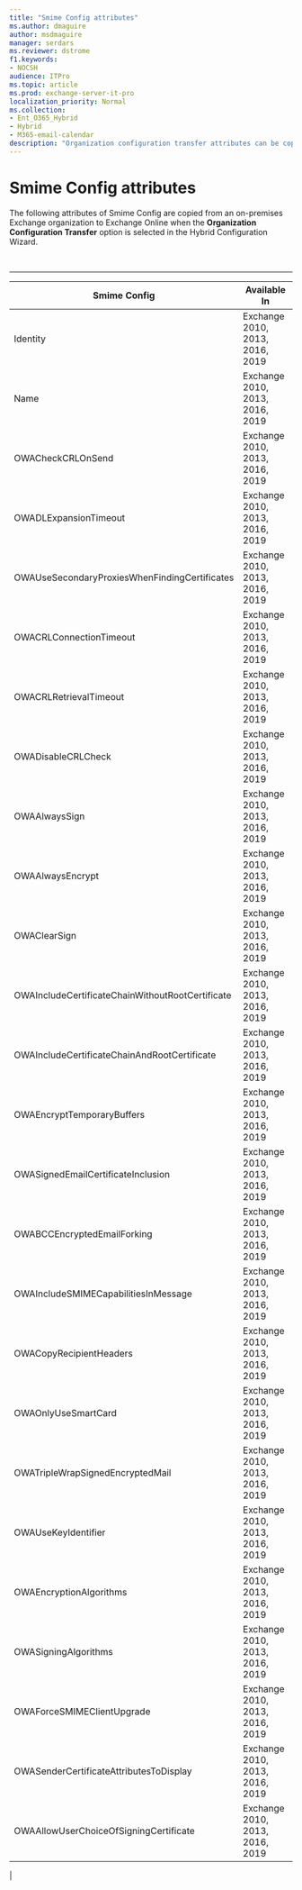 ```yaml
---
title: "Smime Config attributes"
ms.author: dmaguire
author: msdmaguire
manager: serdars
ms.reviewer: dstrome
f1.keywords:
- NOCSH
audience: ITPro
ms.topic: article
ms.prod: exchange-server-it-pro
localization_priority: Normal
ms.collection:
- Ent_O365_Hybrid
- Hybrid
- M365-email-calendar
description: "Organization configuration transfer attributes can be copied by the Hybrid Configuration Wizard from your on-premises organization to Exchange Online to help simplify your hybrid deployment"
---
```


# Smime Config attributes

The following attributes of Smime Config are copied from an on-premises Exchange organization to Exchange Online when the **Organization Configuration Transfer** option is selected in the Hybrid Configuration Wizard.

<br>

****

|Smime Config|Available In|
|---|---|
|Identity|Exchange 2010, 2013, 2016, 2019|
|Name|Exchange 2010, 2013, 2016, 2019|
|OWACheckCRLOnSend|Exchange 2010, 2013, 2016, 2019|
|OWADLExpansionTimeout|Exchange 2010, 2013, 2016, 2019|
|OWAUseSecondaryProxiesWhenFindingCertificates|Exchange 2010, 2013, 2016, 2019|
|OWACRLConnectionTimeout|Exchange 2010, 2013, 2016, 2019|
|OWACRLRetrievalTimeout|Exchange 2010, 2013, 2016, 2019|
|OWADisableCRLCheck|Exchange 2010, 2013, 2016, 2019|
|OWAAlwaysSign|Exchange 2010, 2013, 2016, 2019|
|OWAAlwaysEncrypt|Exchange 2010, 2013, 2016, 2019|
|OWAClearSign|Exchange 2010, 2013, 2016, 2019|
|OWAIncludeCertificateChainWithoutRootCertificate|Exchange 2010, 2013, 2016, 2019|
|OWAIncludeCertificateChainAndRootCertificate|Exchange 2010, 2013, 2016, 2019|
|OWAEncryptTemporaryBuffers|Exchange 2010, 2013, 2016, 2019|
|OWASignedEmailCertificateInclusion|Exchange 2010, 2013, 2016, 2019|
|OWABCCEncryptedEmailForking|Exchange 2010, 2013, 2016, 2019|
|OWAIncludeSMIMECapabilitiesInMessage|Exchange 2010, 2013, 2016, 2019|
|OWACopyRecipientHeaders|Exchange 2010, 2013, 2016, 2019|
|OWAOnlyUseSmartCard|Exchange 2010, 2013, 2016, 2019|
|OWATripleWrapSignedEncryptedMail|Exchange 2010, 2013, 2016, 2019|
|OWAUseKeyIdentifier|Exchange 2010, 2013, 2016, 2019|
|OWAEncryptionAlgorithms|Exchange 2010, 2013, 2016, 2019|
|OWASigningAlgorithms|Exchange 2010, 2013, 2016, 2019|
|OWAForceSMIMEClientUpgrade|Exchange 2010, 2013, 2016, 2019|
|OWASenderCertificateAttributesToDisplay|Exchange 2010, 2013, 2016, 2019|
|OWAAllowUserChoiceOfSigningCertificate|Exchange 2010, 2013, 2016, 2019|
|
